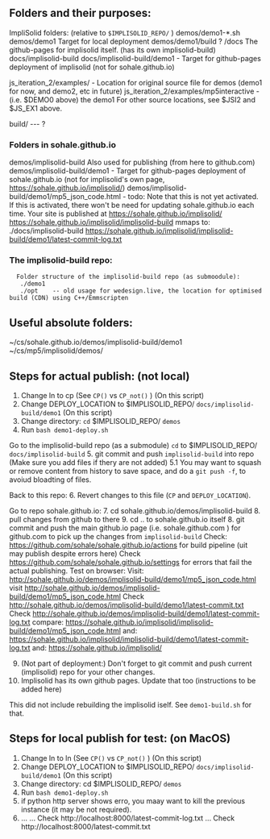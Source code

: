 ## Folders and their purposes:
 ImpliSolid folders: (relative to `$IMPLISOLID_REPO/` )
   demos/demo1-*.sh
   demos/demo1       Target for local deployment
   demos/demo1/build ?
   /docs The github-pages for implisolid itself. (has its own implisolid-build)
   docs/implisolid-build
   docs/implisolid-build/demo1 - Target for github-pages deployment of implisolid (not for sohale.github.io)

   js_iteration_2/examples/     -  Location for original source file for demos (demo1 for now, and demo2, etc in future)
   js_iteration_2/examples/mp5interactive - (i.e. $DEMO0 above) the demo1
       For other source locations, see $JSI2 and $JS_EX1 above.

   build/ --- ?


### Folders in sohale.github.io
   demos/implisolid-build Also used for publishing (from here to github.com)
   demos/implisolid-build/demo1 - Target for github-pages deployment of sohale.github.io (not for implisolid's own page, https://sohale.github.io/implisolid/)
   demos/implisolid-build/demo1/mp5_json_code.html - todo: Note that this is not yet activated. If this is activated, there won't be need for updating sohale.github.io each time.
               Your site is published at https://sohale.github.io/implisolid/
                        https://sohale.github.io/implisolid/implisolid-build
                                      mmaps to:      ./docs/implisolid-build
                        https://sohale.github.io/implisolid/implisolid-build/demo1/latest-commit-log.txt

### The implisolid-build repo:
      Folder structure of the implisolid-build repo (as submoodule):
       ./demo1
       ./opt    -- old usage for wedesign.live, the location for optimised build (CDN) using C++/Emmscripten



## Useful absolute folders:
   ~/cs/sohale.github.io/demos/implisolid-build/demo1
   ~/cs/mp5/implisolid/demos/



## Steps for actual publish: (not local)
 1. Change ln to cp (See `CP()` vs `CP_not()` )  (On this script)
 2. Change DEPLOY_LOCATION to $IMPLISOLID_REPO/ `docs/implisolid-build/demo1` (On this script)
 3. Change directory: `cd` $IMPLISOLID_REPO/ `demos`
 4. Run `bash demo1-deploy.sh`

 Go to the implisolid-build repo (as a submodule)
 `cd` to  $IMPLISOLID_REPO/  `docs/implisolid-build`
 5. git commit and push `implisolid-build` into repo (Make sure you add files if thery are not added)
    5.1 You may want to squash or remove content from history to save space, and do a `git push -f`, to avoiud bloadting of files.

 Back to this repo:
 6. Revert changes to this file (`CP` and `DEPLOY_LOCATION`).

 Go to repo sohale.github.io:
 7. cd sohale.github.io/demos/implisolid-build
 8. pull changes from github to there
 9. cd .. to sohale.github.io itself
 8. git commit and push the main github.io page (i.e. sohale.github.com ) for github.com to pick up the changes from `implisolid-build`
    Check: https://github.com/sohale/sohale.github.io/actions for build pipeline (uit may publish despite errors here)
    Check https://github.com/sohale/sohale.github.io/settings for errors that fail the actual publishing.
 Test on browser:
    Visit: http://sohale.github.io/demos/implisolid-build/demo1/mp5_json_code.html
    visit http://sohale.github.io/demos/implisolid-build/demo1/mp5_json_code.html
    Check http://sohale.github.io/demos/implisolid-build/demo1/latest-commit.txt
    Check http://sohale.github.io/demos/implisolid-build/demo1/latest-commit-log.txt
 compare: https://sohale.github.io/implisolid/implisolid-build/demo1/mp5_json_code.html
     and: https://sohale.github.io/implisolid/implisolid-build/demo1/latest-commit-log.txt
     and: https://sohale.github.io/implisolid/


 9. (Not part of deployment:) Don't forget to git commit and push current (implisolid) repo for your other changes.
 10. Implisolid has its own github pages. Update that too (instructions to be added here)

 This did not include rebuilding the implisolid iself. See `demo1-build.sh` for that.




## Steps for local publish for test: (on MacOS)
 1. Change ln to ln (See `CP()` vs `CP_not()` )  (On this script)
 2. Change DEPLOY_LOCATION to $IMPLISOLID_REPO/ `docs/implisolid-build/demo1` (On this script)
 3. Change directory: cd $IMPLISOLID_REPO/ `demos`
 4. Run `bash demo1-deploy.sh`
 5. if python http server shows erro, you maay want to kill the previous instance (it may be not required).
 6. ...
    ...  Check http://localhost:8000/latest-commit-log.txt
    ...  Check http://localhost:8000/latest-commit.txt

